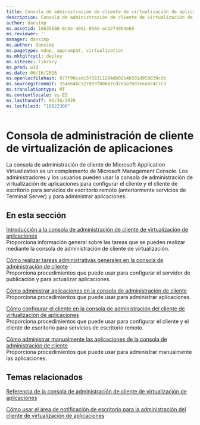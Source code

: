 ```yaml
---
title: Consola de administración de cliente de virtualización de aplicaciones
description: Consola de administración de cliente de virtualización de aplicaciones
author: dansimp
ms.assetid: 18635688-8cbe-40d1-894e-acb2749b4e69
ms.reviewer: ''
manager: dansimp
ms.author: dansimp
ms.pagetype: mdop, appcompat, virtualization
ms.mktglfcycl: deploy
ms.sitesec: library
ms.prod: w10
ms.date: 06/16/2016
ms.openlocfilehash: 877f90cadc5f59311284db02b4b501d959839cdb
ms.sourcegitcommit: 354664bc527d93f80687cd2eba70d1eea024c7c3
ms.translationtype: MT
ms.contentlocale: es-ES
ms.lasthandoff: 06/26/2020
ms.locfileid: "10822300"
---
```

# Consola de administración de cliente de virtualización de aplicaciones


La consola de administración de cliente de Microsoft Application Virtualization es un complemento de Microsoft Management Console. Los administradores y los usuarios pueden usar la consola de administración de virtualización de aplicaciones para configurar el cliente y el cliente de escritorio para servicios de escritorio remoto (anteriormente servicios de Terminal Server) y para administrar aplicaciones.

## En esta sección


<a href="" id="application-virtualization-client-management-console-overview"></a>[Introducción a la consola de administración de cliente de virtualización de aplicaciones](application-virtualization-client-management-console-overview.md)  
Proporciona información general sobre las tareas que se pueden realizar mediante la consola de administración de cliente de virtualización.

<a href="" id="how-to-perform-general-administrative-tasks-in-the-client-management-console"></a>[Cómo realizar tareas administrativas generales en la consola de administración de cliente](how-to-perform-general-administrative-tasks-in-the-client-management-console.md)  
Proporciona procedimientos que puede usar para configurar el servidor de publicación y para actualizar aplicaciones.

<a href="" id="how-to-manage-applications-in-the-client-management-console"></a>[Cómo administrar aplicaciones en la consola de administración de cliente](how-to-manage-applications-in-the-client-management-console.md)  
Proporciona procedimientos que puede usar para administrar aplicaciones.

<a href="" id="how-to-configure-the-client-in-the-application-virtualization-client-management-console"></a>[Cómo configurar el cliente en la consola de administración del cliente de virtualización de aplicaciones](how-to-configure-the-client-in-the-application-virtualization-client-management-console.md)  
Proporciona procedimientos que puede usar para configurar el cliente y el cliente de escritorio para servicios de escritorio remoto.

<a href="" id="how-to-manually-manage-applications-in-the-client-management-console"></a>[Cómo administrar manualmente las aplicaciones de la consola de administración de cliente](how-to-manually-manage-applications-in-the-client-management-console.md)  
Proporciona procedimientos que puede usar para administrar manualmente las aplicaciones.

## Temas relacionados


[Referencia de la consola de administración de cliente de virtualización de aplicaciones](application-virtualization-client-management-console-reference.md)

[Cómo usar el área de notificación de escritorio para la administración del cliente de virtualización de aplicaciones](how-to-use-the-desktop-notification-area-for-application-virtualization-client-management.md)

 

 





